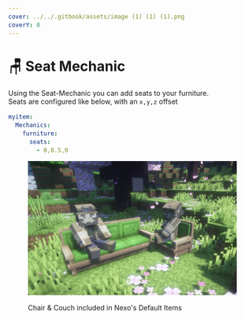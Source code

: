 ```yaml
---
cover: ../../.gitbook/assets/image (1) (1) (1).png
coverY: 0
---
```


# 🪑 Seat Mechanic

Using the Seat-Mechanic you can add seats to your furniture.\
Seats are configured like below, with an `x,y,z` offset

```yaml
myitem:
  Mechanics:
    furniture:
      seats:
        - 0,0.5,0
```

<figure><img src="../../.gitbook/assets/image (1) (1) (1).png" alt=""><figcaption><p>Chair &#x26; Couch included in Nexo's Default Items</p></figcaption></figure>
